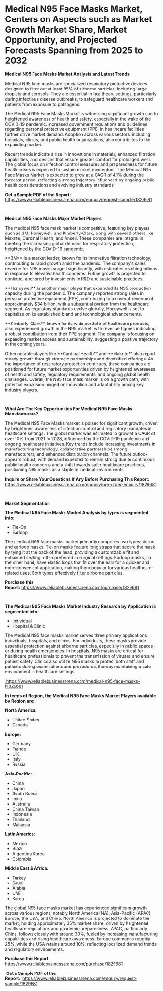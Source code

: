 <p><h1>Medical N95 Face Masks Market, Centers on Aspects such as Market Growth Market Share, Market Opportunity, and Projected Forecasts Spanning from 2025 to 2032</h1></p><p><strong>Medical N95 Face Masks Market Analysis and Latest Trends</strong></p>
<p><p>Medical N95 face masks are specialized respiratory protective devices designed to filter out at least 95% of airborne particles, including large droplets and aerosols. They are essential in healthcare settings, particularly during infectious disease outbreaks, to safeguard healthcare workers and patients from exposure to pathogens.</p><p>The Medical N95 Face Masks Market is witnessing significant growth due to heightened awareness of health and safety, especially in the wake of the COVID-19 pandemic. Increased government regulations and guidelines regarding personal protective equipment (PPE) in healthcare facilities further drive market demand. Adoption across various sectors, including hospitals, clinics, and public health organizations, also contributes to the expanding market.</p><p>Recent trends indicate a rise in innovations in materials, enhanced filtration capabilities, and designs that ensure greater comfort for prolonged wear. The global focus on infection control measures and preparedness for future health crises is expected to sustain market momentum. The Medical N95 Face Masks Market is expected to grow at a CAGR of 4.1% during the forecast period, reflecting a strong trajectory influenced by ongoing public health considerations and evolving industry standards.</p></p>
<p><strong>Get a Sample PDF of the Report:&nbsp;</strong> <a href="https://www.reliablebusinessarena.com/enquiry/request-sample/1829681?utm_campaign=1891&utm_medium=2&utm_source=Github&utm_content=ia&utm_term=14042025&utm_id=medical-n95-face-masks">https://www.reliablebusinessarena.com/enquiry/request-sample/1829681</a></p>
<p>&nbsp;</p>
<p><strong>Medical N95 Face Masks Major Market Players</strong></p>
<p><p>The medical N95 face mask market is competitive, featuring key players such as 3M, Honeywell, and Kimberly-Clark, along with several others like Makrite, Cardinal Health, and Ansell. These companies are integral in meeting the increasing global demand for respiratory protection, heightened by the COVID-19 pandemic.</p><p>**3M** is a market leader, known for its innovative filtration technology, contributing to rapid growth amid the pandemic. The company's sales revenue for N95 masks surged significantly, with estimates reaching billions in response to elevated health concerns. Future growth is projected to continue, anchored by investments in R&D and sustainable practices.</p><p>**Honeywell** is another major player that expanded its N95 production capacity during the pandemic. The company reported strong sales in personal protective equipment (PPE), contributing to an overall revenue of approximately $34 billion, with a substantial portion from the healthcare segment. As regulatory standards evolve globally, Honeywell is set to capitalize on its established brand and technological advancements.</p><p>**Kimberly-Clark**, known for its wide portfolio of healthcare products, also experienced growth in the N95 market, with revenue figures indicating a robust contribution from their PPE segment. The company is focusing on expanding market access and sustainability, suggesting a positive trajectory in the coming years.</p><p>Other notable players like **Cardinal Health** and **Makrite** also report steady growth through strategic partnerships and diversified offerings. As the importance of respiratory protection continues, these companies are positioned for future market opportunities driven by heightened awareness of health and safety, regulatory requirements, and ongoing global health challenges. Overall, the N95 face mask market is on a growth path, with potential expansion hinged on innovation and adaptability among key industry players.</p></p>
<p>&nbsp;</p>
<p><strong>What Are The Key Opportunities For Medical N95 Face Masks Manufacturers?</strong></p>
<p><p>The Medical N95 Face Masks market is poised for significant growth, driven by heightened awareness of infection control and regulatory mandates in healthcare settings. The global market was estimated to grow at a CAGR of over 10% from 2021 to 2028, influenced by the COVID-19 pandemic and ongoing healthcare initiatives. Key trends include increasing investments in manufacturing technology, collaborative partnerships among manufacturers, and enhanced distribution channels. The future outlook appears robust, with demand expected to remain strong due to continuous public health concerns and a shift towards safer healthcare practices, positioning N95 masks as a staple in medical environments.</p></p>
<p><strong>Inquire or Share Your Questions If Any Before Purchasing This Report:</strong> <a href="https://www.reliablebusinessarena.com/enquiry/pre-order-enquiry/1829681?utm_campaign=1891&utm_medium=2&utm_source=Github&utm_content=ia&utm_term=14042025&utm_id=medical-n95-face-masks">https://www.reliablebusinessarena.com/enquiry/pre-order-enquiry/1829681</a></p>
<p>&nbsp;</p>
<p><strong>Market Segmentation</strong></p>
<p><strong>The Medical N95 Face Masks Market Analysis by types is segmented into:</strong></p>
<p><ul><li>Tie-On</li><li>Earloop</li></ul></p>
<p><p>The medical N95 face masks market primarily comprises two types: tie-on and earloop masks. Tie-on masks feature long straps that secure the mask by tying it at the back of the head, providing a customizable fit and enhanced sealing, often preferred in surgical settings. Earloop masks, on the other hand, have elastic loops that fit over the ears for a quicker and more convenient application, making them popular for various healthcare-related uses. Both types effectively filter airborne particles.</p></p>
<p><strong>Purchase this Report:&nbsp;</strong><a href="https://www.reliablebusinessarena.com/purchase/1829681?utm_campaign=1891&utm_medium=2&utm_source=Github&utm_content=ia&utm_term=14042025&utm_id=medical-n95-face-masks">https://www.reliablebusinessarena.com/purchase/1829681</a></p>
<p>&nbsp;</p>
<p><strong>The Medical N95 Face Masks Market Industry Research by Application is segmented into:</strong></p>
<p><ul><li>Individual</li><li>Hospital & Clinic</li></ul></p>
<p><p>The Medical N95 face masks market serves three primary applications: individuals, hospitals, and clinics. For individuals, these masks provide essential protection against airborne particles, especially in public spaces or during health emergencies. In hospitals, N95 masks are critical for healthcare professionals to prevent the transmission of viruses and ensure patient safety. Clinics also utilize N95 masks to protect both staff and patients during examinations and procedures, thereby maintaining a safe environment in healthcare settings.</p></p>
<p><a href="https://www.reliablebusinessarena.com/medical-n95-face-masks-r1829681?utm_campaign=1891&utm_medium=2&utm_source=Github&utm_content=ia&utm_term=14042025&utm_id=medical-n95-face-masks">&nbsp;https://www.reliablebusinessarena.com/medical-n95-face-masks-r1829681</a></p>
<p><strong>In terms of Region, the Medical N95 Face Masks Market Players available by Region are:</strong></p>
<p>
    <p> <strong> North America: </strong>
        <ul>
            <li>United States</li>
            <li>Canada</li>
        </ul>
        </p> 
    <p> <strong> Europe: </strong>
        <ul>
            <li>Germany</li>
            <li>France</li>
            <li>U.K.</li>
            <li>Italy</li>
            <li>Russia</li>
        </ul>
        </p> 
    <p> <strong> Asia-Pacific: </strong>
        <ul>
            <li>China</li>
            <li>Japan</li>
            <li>South Korea</li>
            <li>India</li>
            <li>Australia</li>
            <li>China Taiwan</li>
            <li>Indonesia</li>
            <li>Thailand</li>
            <li>Malaysia</li>
        </ul>
        </p> 
    <p> <strong> Latin America: </strong>
        <ul>
            <li>Mexico</li>
            <li>Brazil</li>
            <li>Argentina Korea</li>
            <li>Colombia</li>
        </ul>
        </p> 
    <p> <strong> Middle East & Africa: </strong>
        <ul>
            <li>Turkey</li>
            <li>Saudi</li>
            <li>Arabia</li>
            <li>UAE</li>
            <li>Korea</li>
        </ul>
    </p>
    </p>
<p><p>The global N95 face masks market has experienced significant growth across various regions, notably North America (NA), Asia-Pacific (APAC), Europe, the USA, and China. North America is projected to dominate the market, holding approximately 35% market share, driven by heightened healthcare regulations and pandemic preparedness. APAC, particularly China, follows closely with around 30%, fueled by increasing manufacturing capabilities and rising healthcare awareness. Europe commands roughly 25%, while the USA retains around 10%, reflecting localized demand trends and regulatory environments.</p></p>
<p><strong>Purchase this Report: </strong><a href="https://www.reliablebusinessarena.com/purchase/1829681?utm_campaign=1891&utm_medium=2&utm_source=Github&utm_content=ia&utm_term=14042025&utm_id=medical-n95-face-masks">https://www.reliablebusinessarena.com/purchase/1829681</a></p>
<p>&nbsp;<strong>Get a Sample PDF of the Report:&nbsp;&nbsp;</strong><a href="https://www.reliablebusinessarena.com/enquiry/request-sample/1829681?utm_campaign=1891&utm_medium=2&utm_source=Github&utm_content=ia&utm_term=14042025&utm_id=medical-n95-face-masks">https://www.reliablebusinessarena.com/enquiry/request-sample/1829681</a></p>
<p><strong></strong></p>
<p><p></p><p></p><p></p></p>